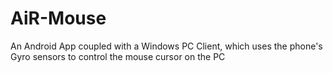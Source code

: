 # AiR-Mouse
 An Android App coupled with a Windows PC Client, which uses the phone's Gyro sensors to control the mouse cursor on the PC
